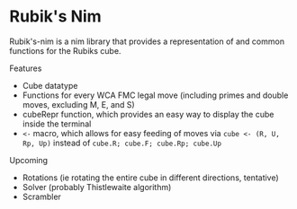 # Rubik's Nim

Rubik's-nim is a nim library that provides a representation of and common functions for the Rubiks cube.

Features

- Cube datatype
- Functions for every WCA FMC legal move (including primes and double moves, excluding M, E, and S)
- cubeRepr function, which provides an easy way to display the cube inside the terminal
- `<-` macro, which allows for easy feeding of moves via `cube <- (R, U, Rp, Up)` instead of `cube.R; cube.F; cube.Rp; cube.Up`

Upcoming

- Rotations (ie rotating the entire cube in different directions, tentative)
- Solver (probably Thistlewaite algorithm)
- Scrambler